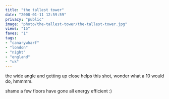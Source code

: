 ```yaml
---
title: "the tallest tower"
date: "2008-01-11 12:59:59"
privacy: "public"
image: "photo/the-tallest-tower/the-tallest-tower.jpg"
views: "15"
faves: "1"
tags:
- "canarywharf"
- "london"
- "night"
- "england"
- "uk"
---
```

the wide angle and getting up close helps this shot, wonder what a 10 would do, hmmmm.

shame a few floors have gone all energy efficient :)
